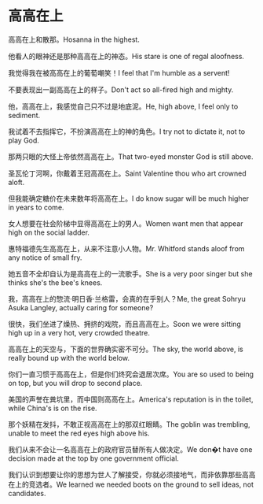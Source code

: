 # 高高在上

<p><span class="chinese">高高在上和散那。</span><span class="english">Hosanna in the highest.</span></p>

<p><span class="chinese">他看人的眼神还是那种高高在上的神态。</span><span class="english">His stare is one of regal aloofness.</span></p>

<p><span class="chinese">我觉得我在被高高在上的葡萄嘲笑！</span><span class="english">I feel that I'm humble as a servent!</span></p>

<p><span class="chinese">不要表现出一副高高在上的样子。</span><span class="english">Don't act so all-fired high and mighty.</span></p>

<p><span class="chinese">他，高高在上，我感觉自己只不过是地底泥。</span><span class="english">He, high above, I feel only to sediment.</span></p>

<p><span class="chinese">我试着不去指挥它，不扮演高高在上的神的角色。</span><span class="english">I try not to dictate it, not to play God.</span></p>

<p><span class="chinese">那两只眼的大怪上帝依然高高在上。</span><span class="english">That two-eyed monster God is still above.</span></p>

<p><span class="chinese">圣瓦伦丁河啊，你戴着王冠高高在上。</span><span class="english">Saint Valentine thou who art crowned aloft.</span></p>

<p><span class="chinese">但我能确定糖价在未来数年将高高在上。</span><span class="english">I do know sugar will be much higher in years to come.</span></p>

<p><span class="chinese">女人想要在社会阶梯中显得高高在上的男人。</span><span class="english">Women want men that appear high on the social ladder.</span></p>

<p><span class="chinese">惠特福德先生高高在上，从来不注意小人物。</span><span class="english">Mr. Whitford stands aloof from any notice of small fry.</span></p>

<p><span class="chinese">她五音不全却自认为是高高在上的一流歌手。</span><span class="english">She is a very poor singer but she thinks she's the bee's knees.</span></p>

<p><span class="chinese">我，高高在上的惣流·明日香·兰格雷，会真的在乎别人？</span><span class="english">Me, the great Sohryu Asuka Langley, actually caring for someone?</span></p>

<p><span class="chinese">很快，我们坐进了燥热、拥挤的戏院，而且高高在上。</span><span class="english">Soon we were sitting high up in a very hot, very crowded theatre.</span></p>

<p><span class="chinese">高高在上的天空与，下面的世界确实密不可分。</span><span class="english">The sky, the world above, is really bound up with the world below.</span></p>

<p><span class="chinese">你们一直习惯于高高在上，但是你们终究会退居次席。</span><span class="english">You are so used to being on top, but you will drop to second place.</span></p>

<p><span class="chinese">美国的声誉在粪坑里，而中国则高高在上。</span><span class="english">America's reputation is in the toilet, while China's is on the rise.</span></p>

<p><span class="chinese">那个妖精在发抖，不敢正视高高在上的那双红眼睛。</span><span class="english">The goblin was trembling, unable to meet the red eyes high above his.</span></p>

<p><span class="chinese">我们从来不会让一名高高在上的政府官员替所有人做决定。</span><span class="english">We don�t have one decision made at the top by one government official.</span></p>

<p><span class="chinese">我们认识到想要让你的思想为世人了解接受，你就必须接地气，而非依靠那些高高在上的竞选者。</span><span class="english">We learned we needed boots on the ground to sell ideas, not candidates.</span></p>

